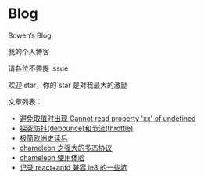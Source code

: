 # Blog

Bowen’s Blog

我的个人博客

请各位不要提 issue

欢迎 star，你的 star 是对我最大的激励

文章列表：

-   [避免取值时出现 Cannot read property 'xx' of undefined](https://github.com/Bowen7/Blog/issues/6)
-   [探究防抖(debounce)和节流(throttle)](https://github.com/Bowen7/Blog/issues/5)
-   [极简欧洲史读后](https://github.com/Bowen7/Blog/issues/4)
-   [chameleon 之强大的多态协议](https://github.com/Bowen7/Blog/issues/3)
-   [chameleon 使用体验](https://github.com/Bowen7/Blog/issues/2)
-   [记录 react+antd 兼容 ie8 的一些坑](https://github.com/Bowen7/Blog/issues/1)
